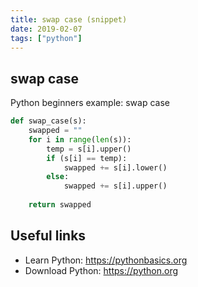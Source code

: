 ```yaml
---
title: swap case (snippet)
date: 2019-02-07
tags: ["python"]
---
```


## swap case

Python beginners example: swap case

```python
def swap_case(s):
    swapped = ""
    for i in range(len(s)):
        temp = s[i].upper()
        if (s[i] == temp):
            swapped += s[i].lower()
        else:
            swapped += s[i].upper()
            
    return swapped    


```

## Useful links

- Learn Python: https://pythonbasics.org
- Download Python: https://python.org

